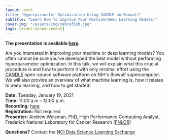 ```yaml
---
layout: post
title: "Hyperparameter Optimization Using CANDLE on Biowulf"
subtitle: "Learn How to Improve Your Machine/Deep Learning Models!"
cover-img: "/assets/img/zebrafish.jpg"
tags: [event-announcement]
---
```


**The presentation is available [here](https://github.com/CBIIT/p2p-datasci/raw/gh-pages/attachments/hpo_on_biowulf_using_candle-2021-01-19.pdf).**

Are you interested in improving your machine or deep learning models? You often cannot be sure you've developed the best model without performing hyperparameter optimization. In this talk, we will explain what this crucial procedure is and how to perform it with only minimal effort using the [CANDLE](https://datascience.cancer.gov/collaborations/joint-design-advanced-computing/candle) open-source software platform on NIH's Biowulf supercomputer. We will also provide an overview of what machine learning is, how it relates to deep learning, and how to get started!

**Date:** Tuesday, January 19, 2021  
**Time:** 11:00 a.m – 12:00 p.m.  
**Recording:** [here](https://www.youtube.com/watch?v=BkOeS2LLjyQ)     
**Registration:** Not required  
**Presenter:** Andrew Weisman, PhD, High Performance Computing Analyst, Frederick National Laboratory for Cancer Research ([FNLCR](https://frederick.cancer.gov))

**Questions?** Contact the [NCI Data Science Learning Exchange](mailto:NCIDataScienceLearningExchange@mail.nih.gov)
